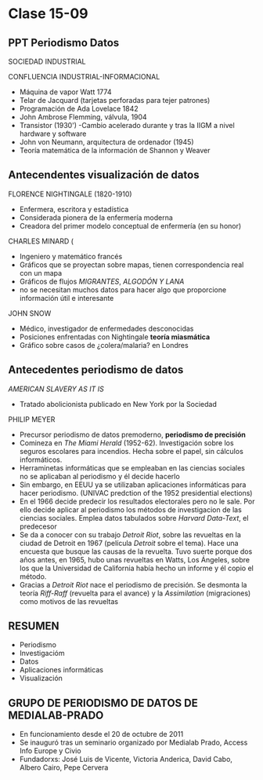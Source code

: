 # Clase **15-09**

## PPT Periodismo Datos  

SOCIEDAD INDUSTRIAL 

CONFLUENCIA INDUSTRIAL-INFORMACIONAL
- Máquina de vapor Watt 1774 
- Telar de Jacquard (tarjetas perforadas para tejer patrones) 
- Programación de Ada Lovelace 1842
- John Ambrose Flemming, válvula, 1904
- Transistor (1930')
-Cambio acelerado durante y tras la IIGM a nivel hardware y software 
- John von Neumann, arquitectura de ordenador (1945)
- Teoría matemática de la información de Shannon y Weaver

## Antecendentes visualización de datos 

FLORENCE NIGHTINGALE (1820-1910)
- Enfermera, escritora y estadística 
- Considerada pionera de la enfermería moderna
- Creadora del primer modelo conceptual de enfermería (en su honor) 

CHARLES MINARD (
- Ingeniero y matemático francés 
- Gráficos que se proyectan sobre mapas, tienen correspondencia real con un mapa 
- Gráficos de flujos *MIGRANTES*, *ALGODÓN Y LANA* 
- no se necesitan muchos datos para hacer algo que proporcione información útil e interesante 

JOHN SNOW 
- Médico, investigador de enfermedades desconocidas
- Posiciones enfrentadas con Nightingale **teoría miasmática** 
- Gráfico sobre casos de ¿colera/malaria? en Londres 

## Antecedentes periodismo de datos 

*AMERICAN SLAVERY AS IT IS* 
- Tratado abolicionista publicado en New York por la Sociedad 

PHILIP MEYER
- Precursor periodismo de datos premoderno, **periodismo de precisión** 
- Comineza en *The Miami Herald* (1952-62). Investigación sobre los seguros escolares para incendios. Hecha sobre el papel, sin cálculos informáticos. 
- Herraminetas informáticas que se empleaban en las ciencias sociales no se aplicaban al periodismo y él decide hacerlo 
- Sin embargo, en EEUU ya se utilizaban aplicaciones informáticas para hacer periodismo. (UNIVAC predction of the 1952 presidential elections) 
- En el 1966 decide predecir los resultados electorales pero no le sale. Por ello decide aplicar al periodismo los métodos de investigacion de las ciencias sociales. Emplea datos tabulados sobre *Harvard Data-Text*, el predecesor
- Se da a conocer con su trabajo *Detroit Riot*, sobre las revueltas en la ciudad de Detroit en 1967 (película *Detroit* sobre el tema). Hace una encuesta que busque las causas de la revuelta. Tuvo suerte porque dos años antes, en 1965, hubo unas revueltas en Watts, Los Ángeles, sobre los que la Universidad de California había hecho un informe y él copio el método. 
- Gracias a *Detroit Riot* nace el periodismo de precisión. Se desmonta la teoría *Riff-Raff* (revuelta para el avance) y la *Assimilation* (migraciones) como motivos de las revueltas

## RESUMEN 
- Periodismo
- Investigacióm
- Datos
- Aplicaciones informáticas
- Visualización 


## GRUPO DE PERIODISMO DE DATOS DE MEDIALAB-PRADO
- En funcionamiento desde el 20 de octubre de 2011 
- Se inauguró tras un seminario organizado por Medialab Prado, Access Info Europe y Civio
- Fundadorxs: José Luis de Vicente, Victoria Anderica, David Cabo, Albero Cairo, Pepe Cervera  
